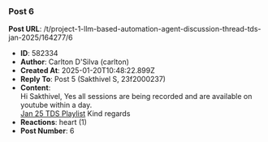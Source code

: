 ### Post 6
**Post URL**: /t/project-1-llm-based-automation-agent-discussion-thread-tds-jan-2025/164277/6
- **ID**: 582334
- **Author**: Carlton D'Silva (carlton)
- **Created At**: 2025-01-20T10:48:22.899Z
- **Reply To**: Post 5 (Sakthivel S, 23f2000237)
- **Content**:  
  Hi Sakthivel,
Yes all sessions are being recorded and are available on youtube within a day.<br>
<a href="https://www.youtube.com/playlist?list=PL_h5u1jMeBCl1BquBhgunA4t08XAxsA-C" rel="noopener nofollow ugc">Jan 25 TDS Playlist</a>
Kind regards
- **Reactions**: heart (1)
- **Post Number**: 6

